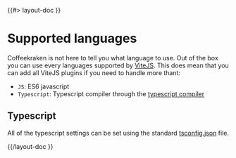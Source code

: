 <!--
/**
 * @name            Supported languages
 * @namespace       doc.js
 * @type            Markdown
 * @platform        md
 * @status          stable
 * @menu            Documentation / JS - Node           /doc/js/supported-languages
 *
 * @since           2.0.0
 * @author    Olivier Bossel <olivier.bossel@gmail.com> (https://coffeekraken.io)
 */
-->

{{#> layout-doc }}

# Supported languages

Coffeekraken is not here to tell you what language to use. Out of the box you can use every languages supported by [ViteJS](https://vitejs.dev).
This does mean that you can add all ViteJS plugins if you need to handle more thant:

-   `JS`: ES6 javascript
-   `Typescript`: Typescript compiler through the [typescript compiler](https://www.typescriptlang.org/)

## Typescript

All of the typescript settings can be set using the standard [tsconfig.json](https://www.typescriptlang.org/docs/handbook/tsconfig-json.html) file.

{{/layout-doc }}
